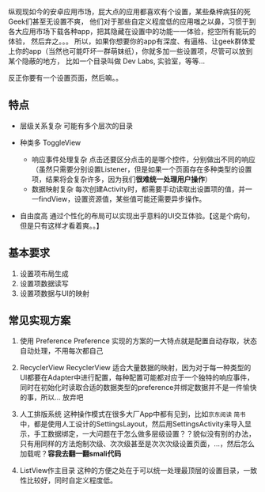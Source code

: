 
纵观现如今的安卓应用市场，屁大点的应用都喜欢有个设置，某些桑梓病狂的死Geek们甚至无设置不爽，
他们对于那些自定义程度低的应用嗤之以鼻，习惯于到各大应用市场下载各种app，把其隐藏在设置中的功能一一体验，挖空所有能玩的体验，
然后弃之。。。
所以，如果你想要你的app有深度、有逼格、让geek群体爱上你的app（当然也可能吓坏一群萌妹纸），你就多加一些设置项，尽管可以放到某个隐蔽的地方，
比如一个目录叫做 Dev Labs, 实验室，等等...

反正你要有一个设置页面，然后嘛。。
## 特点
- 层级关系复杂
可能有多个层次的目录

- 种类多
ToggleView
  - 响应事件处理复杂
  点击还要区分点击的是哪个控件，分别做出不同的响应
  （虽然只需要分别设置Listener，但是如果一个页面存在多种类型的设置项，结果将会复杂许多，因为我们**很难统一处理用户操作**）
  - 数据映射复杂
  每次创建Activity时，都需要手动读取出设置项的值，并一一findView，设置资源值，某些值可能还需要异步操作。

- 自由度高
通过个性化的布局可以实现出乎意料的UI交互体验。【这是个病句，但是只有这样才看着爽。。】

## 基本要求
1. 设置项布局生成
2. 设置项数据读写
3. 设置项数据与UI的映射

## 常见实现方案
1. 使用 Preference
Preference 实现的方案的一大特点就是配置自动存取，状态自动处理，不用每次都自己

2. RecyclerView
RecyclerView 适合大量数据的映射，因为对于每一种类型的UI都要在Adapter中进行配置，每种配置可能都对应于一个独特的响应事件，同时在初始化时读取合适的数据类型的preference并绑定数据并不是一件愉快的事，所以... 放弃吧

3. 人工排版系统
这种操作模式在很多大厂App中都有见到，比如`京东阅读` `简书`中，都是使用人工设计的SettingsLayout，然后用SettingsActivity来导入显示，手工数据绑定，一大问题在于怎么做多层级设置？？貌似没有别的办法，只有用同样的方法炮制次级、次次级甚至是次次次级设置页面，...，然后怎么加载呢？__容我去翻一翻smali代码__

4. ListView作主目录
这种的方便之处在于可以统一处理最顶层的设置目录，一致性比较好，同时自定义程度低。